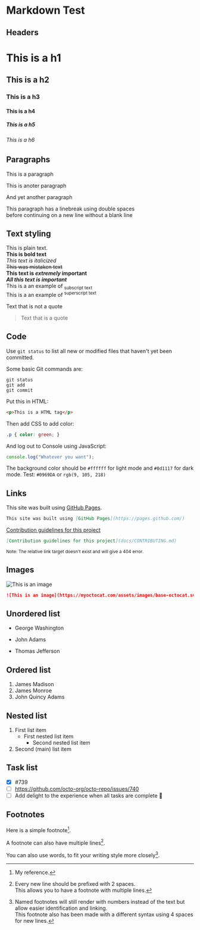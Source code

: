 # Markdown Test

## Headers

# This is a h1
## This is a h2
### This is a h3
#### This is a h4
##### This is a h5
###### This is a h6

## Paragraphs

This is a paragraph

This is anoter paragraph

And yet another paragraph

This paragraph has a linebreak using double spaces  
before continuing on a new line without a blank line

## Text styling

This is plain text.  
**This is bold text**  
*This text is italicized*  
~~This was mistaken text~~  
**This text is _extremely_ important**  
***All this text is important***  
This is a an example of <sub>subscript text</sub>  
This is a an example of <sup>superscript text</sup>  

Text that is not a quote

> Text that is a quote

## Code

Use `git status` to list all new or modified files that haven't yet been committed.

Some basic Git commands are:

```
git status
git add
git commit
```

Put this in HTML:
```html
<p>This is a HTML tag</p>
```

Then add CSS to add color:
```css
.p { color: green; }
```

And log out to Console using JavaScript:
```js
console.log("Whatever you want");
```

The background color should be `#ffffff` for light mode and `#0d1117` for dark mode. Test: `#0969DA` or `rgb(9, 105, 218)`

<!-- Note: The color models doesn't seem to work, at least in Safari, Firefox Developer Edition or Chrome for Mac -->

## Links

This site was built using [GitHub Pages](https://pages.github.com/).

```md
This site was built using [GitHub Pages](https://pages.github.com/)
```

[Contribution guidelines for this project](docs/CONTRIBUTING.md)

```md
[Contribution guidelines for this project](docs/CONTRIBUTING.md)
```

<small>Note: The relative link target doesn't exist and will give a 404 error.</small>

## Images

![This is an image](https://myoctocat.com/assets/images/base-octocat.svg)

```md
![This is an image](https://myoctocat.com/assets/images/base-octocat.svg)
```

## Unordered list

- George Washington
* John Adams
+ Thomas Jefferson

## Ordered list

1. James Madison
1. James Monroe
1. John Quincy Adams

## Nested list

1. First list item
   - First nested list item
     - Second nested list item
2. Second (main) list item

## Task list

- [x] #739
- [ ] https://github.com/octo-org/octo-repo/issues/740
- [ ] Add delight to the experience when all tasks are complete :tada:

## Footnotes

Here is a simple footnote[^1].

A footnote can also have multiple lines[^2].  

You can also use words, to fit your writing style more closely[^note].

[^1]: My reference.
[^2]: Every new line should be prefixed with 2 spaces.  
  This allows you to have a footnote with multiple lines.
[^note]:
    Named footnotes will still render with numbers instead of the text but allow easier identification and linking.  
    This footnote also has been made with a different syntax using 4 spaces for new lines.
